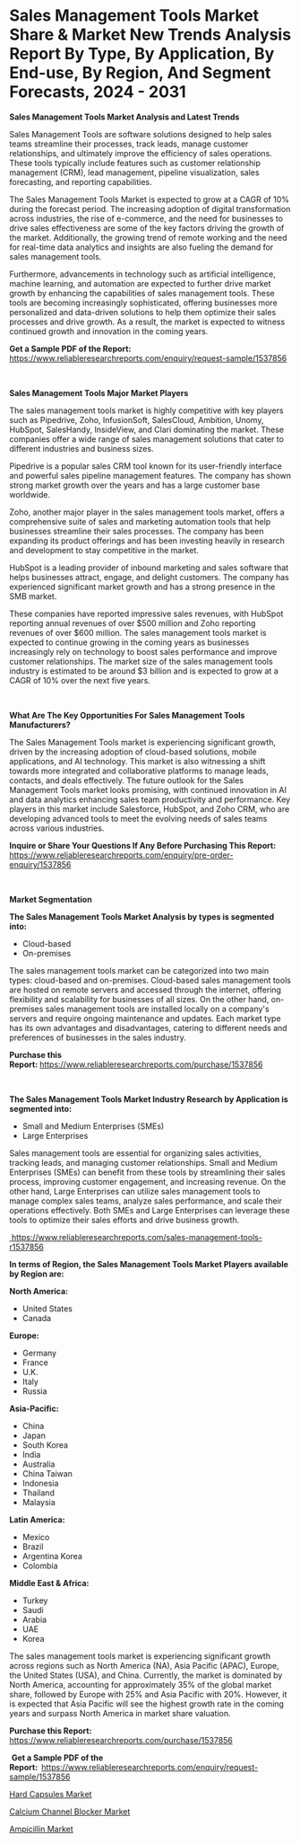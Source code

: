 <p><h1>Sales Management Tools Market Share & Market New Trends Analysis Report By Type, By Application, By End-use, By Region, And Segment Forecasts, 2024 - 2031</h1></p><p><strong>Sales Management Tools Market Analysis and Latest Trends</strong></p>
<p><p>Sales Management Tools are software solutions designed to help sales teams streamline their processes, track leads, manage customer relationships, and ultimately improve the efficiency of sales operations. These tools typically include features such as customer relationship management (CRM), lead management, pipeline visualization, sales forecasting, and reporting capabilities.</p><p>The Sales Management Tools Market is expected to grow at a CAGR of 10% during the forecast period. The increasing adoption of digital transformation across industries, the rise of e-commerce, and the need for businesses to drive sales effectiveness are some of the key factors driving the growth of the market. Additionally, the growing trend of remote working and the need for real-time data analytics and insights are also fueling the demand for sales management tools.</p><p>Furthermore, advancements in technology such as artificial intelligence, machine learning, and automation are expected to further drive market growth by enhancing the capabilities of sales management tools. These tools are becoming increasingly sophisticated, offering businesses more personalized and data-driven solutions to help them optimize their sales processes and drive growth. As a result, the market is expected to witness continued growth and innovation in the coming years.</p></p>
<p><strong>Get a Sample PDF of the Report:&nbsp;</strong> <a href="https://www.reliableresearchreports.com/enquiry/request-sample/1537856">https://www.reliableresearchreports.com/enquiry/request-sample/1537856</a></p>
<p>&nbsp;</p>
<p><strong>Sales Management Tools Major Market Players</strong></p>
<p><p>The sales management tools market is highly competitive with key players such as Pipedrive, Zoho, InfusionSoft, SalesCloud, Ambition, Unomy, HubSpot, SalesHandy, InsideView, and Clari dominating the market. These companies offer a wide range of sales management solutions that cater to different industries and business sizes.</p><p>Pipedrive is a popular sales CRM tool known for its user-friendly interface and powerful sales pipeline management features. The company has shown strong market growth over the years and has a large customer base worldwide.</p><p>Zoho, another major player in the sales management tools market, offers a comprehensive suite of sales and marketing automation tools that help businesses streamline their sales processes. The company has been expanding its product offerings and has been investing heavily in research and development to stay competitive in the market.</p><p>HubSpot is a leading provider of inbound marketing and sales software that helps businesses attract, engage, and delight customers. The company has experienced significant market growth and has a strong presence in the SMB market.</p><p>These companies have reported impressive sales revenues, with HubSpot reporting annual revenues of over $500 million and Zoho reporting revenues of over $600 million. The sales management tools market is expected to continue growing in the coming years as businesses increasingly rely on technology to boost sales performance and improve customer relationships. The market size of the sales management tools industry is estimated to be around $3 billion and is expected to grow at a CAGR of 10% over the next five years.</p></p>
<p>&nbsp;</p>
<p><strong>What Are The Key Opportunities For Sales Management Tools Manufacturers?</strong></p>
<p><p>The Sales Management Tools market is experiencing significant growth, driven by the increasing adoption of cloud-based solutions, mobile applications, and AI technology. This market is also witnessing a shift towards more integrated and collaborative platforms to manage leads, contacts, and deals effectively. The future outlook for the Sales Management Tools market looks promising, with continued innovation in AI and data analytics enhancing sales team productivity and performance. Key players in this market include Salesforce, HubSpot, and Zoho CRM, who are developing advanced tools to meet the evolving needs of sales teams across various industries.</p></p>
<p><strong>Inquire or Share Your Questions If Any Before Purchasing This Report:</strong> <a href="https://www.reliableresearchreports.com/enquiry/pre-order-enquiry/1537856">https://www.reliableresearchreports.com/enquiry/pre-order-enquiry/1537856</a></p>
<p>&nbsp;</p>
<p><strong>Market Segmentation</strong></p>
<p><strong>The Sales Management Tools Market Analysis by types is segmented into:</strong></p>
<p><ul><li>Cloud-based</li><li>On-premises</li></ul></p>
<p><p>The sales management tools market can be categorized into two main types: cloud-based and on-premises. Cloud-based sales management tools are hosted on remote servers and accessed through the internet, offering flexibility and scalability for businesses of all sizes. On the other hand, on-premises sales management tools are installed locally on a company's servers and require ongoing maintenance and updates. Each market type has its own advantages and disadvantages, catering to different needs and preferences of businesses in the sales industry.</p></p>
<p><strong>Purchase this Report:&nbsp;</strong><a href="https://www.reliableresearchreports.com/purchase/1537856">https://www.reliableresearchreports.com/purchase/1537856</a></p>
<p>&nbsp;</p>
<p><strong>The Sales Management Tools Market Industry Research by Application is segmented into:</strong></p>
<p><ul><li>Small and Medium Enterprises (SMEs)</li><li>Large Enterprises</li></ul></p>
<p><p>Sales management tools are essential for organizing sales activities, tracking leads, and managing customer relationships. Small and Medium Enterprises (SMEs) can benefit from these tools by streamlining their sales process, improving customer engagement, and increasing revenue. On the other hand, Large Enterprises can utilize sales management tools to manage complex sales teams, analyze sales performance, and scale their operations effectively. Both SMEs and Large Enterprises can leverage these tools to optimize their sales efforts and drive business growth.</p></p>
<p><a href="https://www.reliableresearchreports.com/sales-management-tools-r1537856">&nbsp;https://www.reliableresearchreports.com/sales-management-tools-r1537856</a></p>
<p><strong>In terms of Region, the Sales Management Tools Market Players available by Region are:</strong></p>
<p>
    <p> <strong> North America: </strong>
        <ul>
            <li>United States</li>
            <li>Canada</li>
        </ul>
        </p> 
    <p> <strong> Europe: </strong>
        <ul>
            <li>Germany</li>
            <li>France</li>
            <li>U.K.</li>
            <li>Italy</li>
            <li>Russia</li>
        </ul>
        </p> 
    <p> <strong> Asia-Pacific: </strong>
        <ul>
            <li>China</li>
            <li>Japan</li>
            <li>South Korea</li>
            <li>India</li>
            <li>Australia</li>
            <li>China Taiwan</li>
            <li>Indonesia</li>
            <li>Thailand</li>
            <li>Malaysia</li>
        </ul>
        </p> 
    <p> <strong> Latin America: </strong>
        <ul>
            <li>Mexico</li>
            <li>Brazil</li>
            <li>Argentina Korea</li>
            <li>Colombia</li>
        </ul>
        </p> 
    <p> <strong> Middle East & Africa: </strong>
        <ul>
            <li>Turkey</li>
            <li>Saudi</li>
            <li>Arabia</li>
            <li>UAE</li>
            <li>Korea</li>
        </ul>
    </p>
    </p>
<p><p>The sales management tools market is experiencing significant growth across regions such as North America (NA), Asia Pacific (APAC), Europe, the United States (USA), and China. Currently, the market is dominated by North America, accounting for approximately 35% of the global market share, followed by Europe with 25% and Asia Pacific with 20%. However, it is expected that Asia Pacific will see the highest growth rate in the coming years and surpass North America in market share valuation.</p></p>
<p><strong>Purchase this Report: </strong><a href="https://www.reliableresearchreports.com/purchase/1537856">https://www.reliableresearchreports.com/purchase/1537856</a></p>
<p>&nbsp;<strong>Get a Sample PDF of the Report:&nbsp;&nbsp;</strong><a href="https://www.reliableresearchreports.com/enquiry/request-sample/1537856">https://www.reliableresearchreports.com/enquiry/request-sample/1537856</a></p>
<p><strong></strong></p>
<p><p><a href="https://www.linkedin.com/pulse/hard-capsules-market-comprehensive-assessment-type-application-dsrme">Hard Capsules Market</a></p><p><a href="https://www.linkedin.com/pulse/calcium-channel-blocker-market-outlook-industry-overview-aljqe">Calcium Channel Blocker Market</a></p><p><a href="https://www.linkedin.com/pulse/ampicillin-market-size-cagr-trends-2024-2030-marko-vision-vjdue">Ampicillin Market</a></p></p>